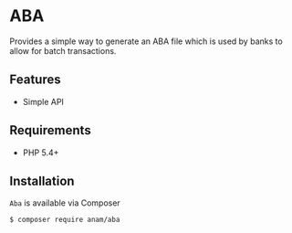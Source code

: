 # ABA
Provides a simple way to generate an ABA file which is used by banks to allow for batch transactions.

## Features

- Simple API

## Requirements

- PHP 5.4+

## Installation
`Aba` is available via Composer

```bash
$ composer require anam/aba
```
